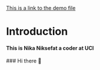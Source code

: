 <!DOCTYPE html>
<html>
  <head>
    <title>Bio of Nika Niksefat</title>
  </head>
  <body>
    <a href="css-demo.html"> This is a link to the demo file </a>
    <h1>Introduction</h1>
    <h4> This is Nika Niksefat a coder at UCI</h4>
  </body>
</html>
### Hi there 👋

<!--
**Coderatuci/CoderAtUCI** is a ✨ _special_ ✨ repository because its `README.md` (this file) appears on your GitHub profile.

Here are some ideas to get you started:

- 🔭 I’m currently working on ...
- 🌱 I’m currently learning ...
- 👯 I’m looking to collaborate on ...
- 🤔 I’m looking for help with ...
- 💬 Ask me about ...
- 📫 How to reach me: ...
- 😄 Pronouns: ...
- ⚡ Fun fact: ...
-->
